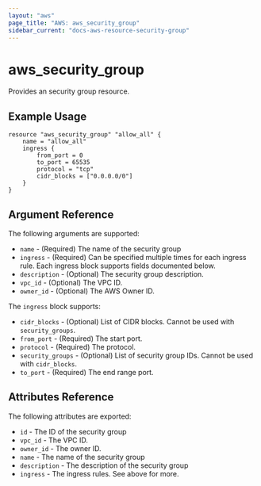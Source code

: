 ```yaml
---
layout: "aws"
page_title: "AWS: aws_security_group"
sidebar_current: "docs-aws-resource-security-group"
---
```


# aws\_security\_group

Provides an security group resource.

## Example Usage

```
resource "aws_security_group" "allow_all" {
    name = "allow_all"
    ingress {
        from_port = 0
        to_port = 65535
        protocol = "tcp"
        cidr_blocks = ["0.0.0.0/0"]
    }
}
```

## Argument Reference

The following arguments are supported:

* `name` - (Required) The name of the security group
* `ingress` - (Required) Can be specified multiple times for each
   ingress rule. Each ingress block supports fields documented below.
* `description` - (Optional) The security group description.
* `vpc_id` - (Optional) The VPC ID.
* `owner_id` - (Optional) The AWS Owner ID.

The `ingress` block supports:

* `cidr_blocks` - (Optional) List of CIDR blocks. Cannot be used with `security_groups`.
* `from_port` - (Required) The start port.
* `protocol` - (Required) The protocol.
* `security_groups` - (Optional) List of security group IDs. Cannot be used with `cidr_blocks`.
* `to_port` - (Required) The end range port.

## Attributes Reference

The following attributes are exported:

* `id` - The ID of the security group
* `vpc_id` - The VPC ID.
* `owner_id` - The owner ID.
* `name` - The name of the security group
* `description` - The description of the security group
* `ingress` - The ingress rules. See above for more.

